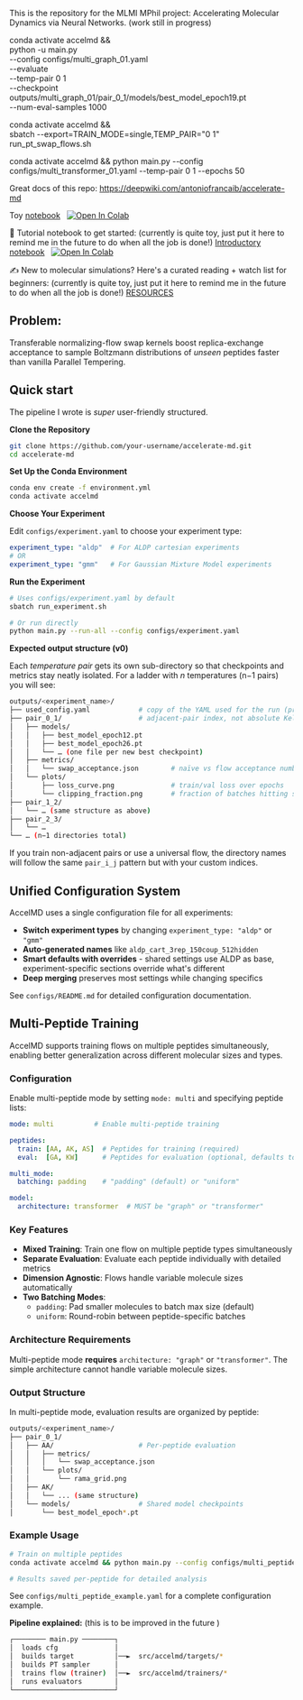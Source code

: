This is the repository for the MLMI MPhil project: Accelerating Molecular Dynamics via Neural Networks. (work still in progress)

conda activate accelmd && \
python -u main.py \
       --config configs/multi_graph_01.yaml \
       --evaluate \
       --temp-pair 0 1 \
       --checkpoint outputs/multi_graph_01/pair_0_1/models/best_model_epoch19.pt \
       --num-eval-samples 1000

conda activate accelmd && \
sbatch --export=TRAIN_MODE=single,TEMP_PAIR="0 1" \
       run_pt_swap_flows.sh

conda activate accelmd && python main.py --config configs/multi_transformer_01.yaml --temp-pair 0 1 --epochs 50

Great docs of this repo: https://deepwiki.com/antoniofrancaib/accelerate-md

Toy [notebook](https://github.com/antoniofrancaib/accelerate-md/blob/main/notebooks/toy.ipynb) &nbsp; [![Open In Colab](https://colab.research.google.com/assets/colab-badge.svg)](https://colab.research.google.com/github/antoniofrancaib/accelerate-md/blob/main/notebooks/toy.ipynb)

🧬 Tutorial notebook to get started: (currently is quite toy, just put it here to remind me in the future to do when all the job is done!) [Introductory notebook](https://github.com/antoniofrancaib/accelerate-md/blob/main/notebooks/introduction.ipynb) &nbsp; [![Open In Colab](https://colab.research.google.com/assets/colab-badge.svg)](https://colab.research.google.com/github/antoniofrancaib/accelerate-md/blob/main/notebooks/introduction.ipynb)

✍️ New to molecular simulations? Here's a curated reading + watch list for beginners: (currently is quite toy, just put it here to remind me in the future to do when all the job is done!) [RESOURCES](notebooks/RESOURCES.md)

## Problem: 
Transferable normalizing-flow swap kernels boost replica-exchange acceptance to sample Boltzmann distributions of *unseen* peptides faster than vanilla Parallel Tempering.  

## Quick start  
The pipeline I wrote is *super* user-friendly structured.

**Clone the Repository**
```bash
git clone https://github.com/your-username/accelerate-md.git
cd accelerate-md
```

**Set Up the Conda Environment**
```bash
conda env create -f environment.yml
conda activate accelmd
```

**Choose Your Experiment** 

Edit `configs/experiment.yaml` to choose your experiment type:
```yaml
experiment_type: "aldp"  # For ALDP cartesian experiments
# OR
experiment_type: "gmm"   # For Gaussian Mixture Model experiments
```

**Run the Experiment**
```bash
# Uses configs/experiment.yaml by default
sbatch run_experiment.sh

# Or run directly
python main.py --run-all --config configs/experiment.yaml
```

**Expected output structure (v0)**

Each *temperature pair* gets its own sub-directory so that checkpoints and
metrics stay neatly isolated.  For a ladder with *n* temperatures (n−1 pairs)
you will see:

```bash
outputs/<experiment_name>/
├── used_config.yaml            # copy of the YAML used for the run (provenance)
├── pair_0_1/                   # adjacent-pair index, not absolute Kelvin
│   ├── models/
│   │   ├── best_model_epoch12.pt
│   │   ├── best_model_epoch26.pt
│   │   └── … (one file per new best checkpoint)
│   ├── metrics/
│   │   └── swap_acceptance.json        # naïve vs flow acceptance numbers
│   └── plots/
│       ├── loss_curve.png              # train/val loss over epochs
│       └── clipping_fraction.png       # fraction of batches hitting sentinel loss
├── pair_1_2/
│   └── … (same structure as above)
├── pair_2_3/
│   └── …
└── … (n−1 directories total)
```

If you train non-adjacent pairs or use a universal flow, the directory names
will follow the same `pair_i_j` pattern but with your custom indices.

## Unified Configuration System

AccelMD uses a single configuration file for all experiments:

- **Switch experiment types** by changing `experiment_type: "aldp"` or `"gmm"`
- **Auto-generated names** like `aldp_cart_3rep_150coup_512hidden`
- **Smart defaults with overrides** - shared settings use ALDP as base, experiment-specific sections override what's different
- **Deep merging** preserves most settings while changing specifics

See `configs/README.md` for detailed configuration documentation.

## Multi-Peptide Training

AccelMD supports training flows on multiple peptides simultaneously, enabling better generalization across different molecular sizes and types.

### Configuration

Enable multi-peptide mode by setting `mode: multi` and specifying peptide lists:

```yaml
mode: multi          # Enable multi-peptide training

peptides:
  train: [AA, AK, AS]  # Peptides for training (required)
  eval:  [GA, KW]      # Peptides for evaluation (optional, defaults to train)

multi_mode:
  batching: padding    # "padding" (default) or "uniform"

model:
  architecture: transformer  # MUST be "graph" or "transformer"
```

### Key Features

- **Mixed Training**: Train one flow on multiple peptide types simultaneously
- **Separate Evaluation**: Evaluate each peptide individually with detailed metrics
- **Dimension Agnostic**: Flows handle variable molecule sizes automatically
- **Two Batching Modes**:
  - `padding`: Pad smaller molecules to batch max size (default)
  - `uniform`: Round-robin between peptide-specific batches

### Architecture Requirements

Multi-peptide mode **requires** `architecture: "graph"` or `"transformer"`. The simple architecture cannot handle variable molecule sizes.

### Output Structure

In multi-peptide mode, evaluation results are organized by peptide:

```bash
outputs/<experiment_name>/
├── pair_0_1/
│   ├── AA/                     # Per-peptide evaluation
│   │   ├── metrics/
│   │   │   └── swap_acceptance.json
│   │   └── plots/
│   │       └── rama_grid.png
│   ├── AK/
│   │   └── ... (same structure)
│   └── models/                 # Shared model checkpoints
│       └── best_model_epoch*.pt
```

### Example Usage

```bash
# Train on multiple peptides
conda activate accelmd && python main.py --config configs/multi_peptide_example.yaml --temp-pair 0 1

# Results saved per-peptide for detailed analysis
```

See `configs/multi_peptide_example.yaml` for a complete configuration example.

**Pipeline explained:** (this is to be improved in the future )
```bash
┌──────── main.py ────────┐
│  loads cfg              │
│  builds target          │──►  src/accelmd/targets/*
│  builds PT sampler      │
│  trains flow (trainer)  │──►  src/accelmd/trainers/*
│  runs evaluators        │
└─────────────────────────┘
```
